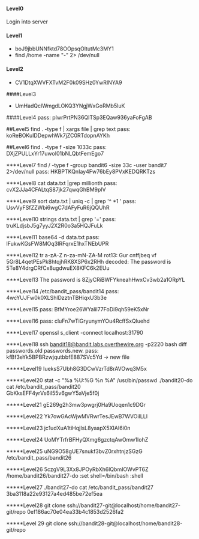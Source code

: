 #### Level0
Login into server

#### Level1
* boJ9jbbUNNfktd78OOpsqOltutMc3MY1
* find /home -name "-" 2> /dev/null

#### Level2
* CV1DtqXWVFXTvM2F0k09SHz0YwRINYA9

####Level3
* UmHadQclWmgdLOKQ3YNgjWxGoRMb5luK

####Level4
pass: pIwrPrtPN36QITSp3EQaw936yaFoFgAB

##Level5
find . -type f | xargs file | grep text
pass: koReBOKuIDDepwhWk7jZC0RTdopnAYKh

##Level6
find . -type f -size 1033c
pass: DXjZPULLxYr17uwoI01bNLQbtFemEgo7

****Level7
find / -type f -group bandit6 -size 33c -user bandit7 2>/dev/null
pass: HKBPTKQnIay4Fw76bEy8PVxKEDQRKTzs

****Level8
cat data.txt |grep millionth
pass: cvX2JJa4CFALtqS87jk27qwqGhBM9plV

****Level9
sort data.txt | uniq -c | grep '^ *1 '
pass: UsvVyFSfZZWbi6wgC7dAFyFuR6jQQUhR

****Level10
strings data.txt | grep '='
pass: truKLdjsbJ5g7yyJ2X2R0o3a5HQJFuLk

****Level11
base64 -d data.txt
pass: IFukwKGsFW8MOq3IRFqrxE1hxTNEbUPR

****Level12
tr a-zA-Z n-za-mN-ZA-M
rot13: Gur cnffjbeq vf 5Gr8L4qetPEsPk8htqjhRK8XSP6x2RHh
decoded: The password is 5Te8Y4drgCRfCx8ugdwuEX8KFC6k2EUu

****Level13
The password is 8ZjyCRiBWFYkneahHwxCv3wb2a1ORpYL

****Level14
/etc/bandit_pass/bandit14
pass: 4wcYUJFw0k0XLShlDzztnTBHiqxU3b3e

****Level15
pass: BfMYroe26WYalil77FoDi9qh59eK5xNr

****Level16
pass: cluFn7wTiGryunymYOu4RcffSxQluehd

****Level17 
openssl s_client -connect localhost:31790

****Level18
ssh bandit18@bandit.labs.overthewire.org -p2220 bash
diff passwords.old passwords.new.
pass: kfBf3eYk5BPBRzwjqutbbfE887SVc5Yd -> new file

*****Level19
IueksS7Ubh8G3DCwVzrTd8rAVOwq3M5x

*****Level20
stat -c "%a %U:%G %n %A" /usr/bin/passwd
./bandit20-do cat /etc/bandit_pass/bandit20                                                                                                                
GbKksEFF4yrVs6il55v6gwY5aVje5f0j

*****Level21
gE269g2h3mw3pwgrj0Ha9Uoqen1c9DGr

*****Level22
Yk7owGAcWjwMVRwrTesJEwB7WVOiILLI

*****Level23
jc1udXuA1tiHqjIsL8yaapX5XIAI6i0n

*****Level24
UoMYTrfrBFHyQXmg6gzctqAwOmw1IohZ

*****Level25
uNG9O58gUE7snukf3bvZ0rxhtnjzSGzG
/etc/bandit_pass/bandit26

*****Level26
5czgV9L3Xx8JPOyRbXh6lQbmIOWvPT6Z
/home/bandit26/bandit27-do
:set shell=/bin/bash
:shell

*****Level27
./bandit27-do cat /etc/bandit_pass/bandit27
3ba3118a22e93127a4ed485be72ef5ea

*****Level28
git clone ssh://bandit27-git@localhost/home/bandit27-git/repo
0ef186ac70e04ea33b4c1853d2526fa2

*****Level 29
git clone ssh://bandit28-git@localhost/home/bandit28-git/repo




